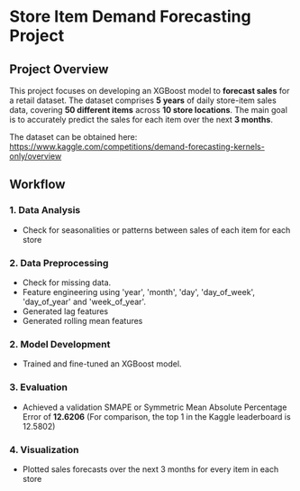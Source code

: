 # **Store Item Demand Forecasting Project**

## **Project Overview**

This project focuses on developing an XGBoost model to **forecast sales** for a retail dataset. The dataset comprises **5 years** of daily store-item sales data, covering **50 different items** across **10 store locations**. The main goal is to accurately predict the sales for each item over the next **3 months**.

The dataset can be obtained here: https://www.kaggle.com/competitions/demand-forecasting-kernels-only/overview

## **Workflow**

### **1. Data Analysis**
- Check for seasonalities or patterns between sales of each item for each store

### **2. Data Preprocessing**
- Check for missing data.
- Feature engineering using 'year', 'month', 'day', 'day_of_week', 'day_of_year' and 'week_of_year'.
- Generated lag features
- Generated rolling mean features

### **2. Model Development**
- Trained and fine-tuned an XGBoost model.

### **3. Evaluation**
- Achieved a validation SMAPE or Symmetric Mean Absolute Percentage Error of **12.6206** (For comparison, the top 1 in the Kaggle leaderboard is 12.5802)

### **4. Visualization**
- Plotted sales forecasts over the next 3 months for every item in each store
